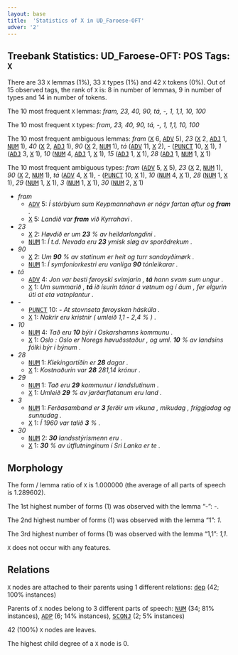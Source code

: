 ```yaml
---
layout: base
title:  'Statistics of X in UD_Faroese-OFT'
udver: '2'
---
```


## Treebank Statistics: UD_Faroese-OFT: POS Tags: `X`

There are 33 `X` lemmas (1%), 33 `X` types (1%) and 42 `X` tokens (0%).
Out of 15 observed tags, the rank of `X` is: 8 in number of lemmas, 9 in number of types and 14 in number of tokens.

The 10 most frequent `X` lemmas: <em>fram, 23, 40, 90, tá, -, 1, 1,1, 10, 100</em>

The 10 most frequent `X` types:  <em>fram, 23, 40, 90, tá, -, 1, 1,1, 10, 100</em>

The 10 most frequent ambiguous lemmas: <em>fram</em> (<tt><a href="fo_oft-pos-X.html">X</a></tt> 6, <tt><a href="fo_oft-pos-ADV.html">ADV</a></tt> 5), <em>23</em> (<tt><a href="fo_oft-pos-X.html">X</a></tt> 2, <tt><a href="fo_oft-pos-ADJ.html">ADJ</a></tt> 1, <tt><a href="fo_oft-pos-NUM.html">NUM</a></tt> 1), <em>40</em> (<tt><a href="fo_oft-pos-X.html">X</a></tt> 2, <tt><a href="fo_oft-pos-ADJ.html">ADJ</a></tt> 1), <em>90</em> (<tt><a href="fo_oft-pos-X.html">X</a></tt> 2, <tt><a href="fo_oft-pos-NUM.html">NUM</a></tt> 1), <em>tá</em> (<tt><a href="fo_oft-pos-ADV.html">ADV</a></tt> 11, <tt><a href="fo_oft-pos-X.html">X</a></tt> 2), <em>-</em> (<tt><a href="fo_oft-pos-PUNCT.html">PUNCT</a></tt> 10, <tt><a href="fo_oft-pos-X.html">X</a></tt> 1), <em>1</em> (<tt><a href="fo_oft-pos-ADJ.html">ADJ</a></tt> 3, <tt><a href="fo_oft-pos-X.html">X</a></tt> 1), <em>10</em> (<tt><a href="fo_oft-pos-NUM.html">NUM</a></tt> 4, <tt><a href="fo_oft-pos-ADJ.html">ADJ</a></tt> 1, <tt><a href="fo_oft-pos-X.html">X</a></tt> 1), <em>15</em> (<tt><a href="fo_oft-pos-ADJ.html">ADJ</a></tt> 1, <tt><a href="fo_oft-pos-X.html">X</a></tt> 1), <em>28</em> (<tt><a href="fo_oft-pos-ADJ.html">ADJ</a></tt> 1, <tt><a href="fo_oft-pos-NUM.html">NUM</a></tt> 1, <tt><a href="fo_oft-pos-X.html">X</a></tt> 1)

The 10 most frequent ambiguous types:  <em>fram</em> (<tt><a href="fo_oft-pos-ADV.html">ADV</a></tt> 5, <tt><a href="fo_oft-pos-X.html">X</a></tt> 5), <em>23</em> (<tt><a href="fo_oft-pos-X.html">X</a></tt> 2, <tt><a href="fo_oft-pos-NUM.html">NUM</a></tt> 1), <em>90</em> (<tt><a href="fo_oft-pos-X.html">X</a></tt> 2, <tt><a href="fo_oft-pos-NUM.html">NUM</a></tt> 1), <em>tá</em> (<tt><a href="fo_oft-pos-ADV.html">ADV</a></tt> 4, <tt><a href="fo_oft-pos-X.html">X</a></tt> 1), <em>-</em> (<tt><a href="fo_oft-pos-PUNCT.html">PUNCT</a></tt> 10, <tt><a href="fo_oft-pos-X.html">X</a></tt> 1), <em>10</em> (<tt><a href="fo_oft-pos-NUM.html">NUM</a></tt> 4, <tt><a href="fo_oft-pos-X.html">X</a></tt> 1), <em>28</em> (<tt><a href="fo_oft-pos-NUM.html">NUM</a></tt> 1, <tt><a href="fo_oft-pos-X.html">X</a></tt> 1), <em>29</em> (<tt><a href="fo_oft-pos-NUM.html">NUM</a></tt> 1, <tt><a href="fo_oft-pos-X.html">X</a></tt> 1), <em>3</em> (<tt><a href="fo_oft-pos-NUM.html">NUM</a></tt> 1, <tt><a href="fo_oft-pos-X.html">X</a></tt> 1), <em>30</em> (<tt><a href="fo_oft-pos-NUM.html">NUM</a></tt> 2, <tt><a href="fo_oft-pos-X.html">X</a></tt> 1)


* <em>fram</em>
  * <tt><a href="fo_oft-pos-ADV.html">ADV</a></tt> 5: <em>Í stórbýum sum Keypmannahavn er nógv fartan aftur og <b>fram</b> .</em>
  * <tt><a href="fo_oft-pos-X.html">X</a></tt> 5: <em>Landið var <b>fram</b> við Kyrrahavi .</em>
* <em>23</em>
  * <tt><a href="fo_oft-pos-X.html">X</a></tt> 2: <em>Høvdið er um <b>23</b> % av heildarlongdini .</em>
  * <tt><a href="fo_oft-pos-NUM.html">NUM</a></tt> 1: <em>Í t.d. Nevada eru <b>23</b> ymisk sløg av sporðdrekum .</em>
* <em>90</em>
  * <tt><a href="fo_oft-pos-X.html">X</a></tt> 2: <em>Um <b>90</b> % av statinum er heit og turr sandoyðimørk .</em>
  * <tt><a href="fo_oft-pos-NUM.html">NUM</a></tt> 1: <em>Í symfoniorkestri eru vanliga <b>90</b> tónleikarar .</em>
* <em>tá</em>
  * <tt><a href="fo_oft-pos-ADV.html">ADV</a></tt> 4: <em>Jon var besti føroyski svimjarin , <b>tá</b> hann svam sum ungur .</em>
  * <tt><a href="fo_oft-pos-X.html">X</a></tt> 1: <em>Um summarið , <b>tá</b> ið ísurin tánar á vøtnum og í áum , fer elgurin úti at eta vatnplantur .</em>
* <em>-</em>
  * <tt><a href="fo_oft-pos-PUNCT.html">PUNCT</a></tt> 10: <em><b>-</b> At stovnseta føroyskan háskúla .</em>
  * <tt><a href="fo_oft-pos-X.html">X</a></tt> 1: <em>Nakrir eru kristnir ( umleið 1,1 <b>-</b> 2,4 % ) .</em>
* <em>10</em>
  * <tt><a href="fo_oft-pos-NUM.html">NUM</a></tt> 4: <em>Tað eru <b>10</b> býir í Oskarshamns kommunu .</em>
  * <tt><a href="fo_oft-pos-X.html">X</a></tt> 1: <em>Oslo : Oslo er Noregs høvuðsstaður , og uml. <b>10</b> % av landsins fólki býr í býnum .</em>
* <em>28</em>
  * <tt><a href="fo_oft-pos-NUM.html">NUM</a></tt> 1: <em>Klekingartíðin er <b>28</b> dagar .</em>
  * <tt><a href="fo_oft-pos-X.html">X</a></tt> 1: <em>Kostnaðurin var <b>28</b> 281,14 krónur .</em>
* <em>29</em>
  * <tt><a href="fo_oft-pos-NUM.html">NUM</a></tt> 1: <em>Tað eru <b>29</b> kommunur í landslutinum .</em>
  * <tt><a href="fo_oft-pos-X.html">X</a></tt> 1: <em>Umleið <b>29</b> % av jarðarflatanum eru land .</em>
* <em>3</em>
  * <tt><a href="fo_oft-pos-NUM.html">NUM</a></tt> 1: <em>Ferðasamband er <b>3</b> ferðir um vikuna , mikudag , fríggjadag og sunnudag .</em>
  * <tt><a href="fo_oft-pos-X.html">X</a></tt> 1: <em>Í 1960 var talið <b>3</b> % .</em>
* <em>30</em>
  * <tt><a href="fo_oft-pos-NUM.html">NUM</a></tt> 2: <em><b>30</b> landsstýrismenn eru .</em>
  * <tt><a href="fo_oft-pos-X.html">X</a></tt> 1: <em><b>30</b> % av útflutninginum í Sri Lanka er te .</em>

## Morphology

The form / lemma ratio of `X` is 1.000000 (the average of all parts of speech is 1.289602).

The 1st highest number of forms (1) was observed with the lemma “-”: <em>-</em>.

The 2nd highest number of forms (1) was observed with the lemma “1”: <em>1</em>.

The 3rd highest number of forms (1) was observed with the lemma “1,1”: <em>1,1</em>.

`X` does not occur with any features.


## Relations

`X` nodes are attached to their parents using 1 different relations: <tt><a href="fo_oft-dep-dep.html">dep</a></tt> (42; 100% instances)

Parents of `X` nodes belong to 3 different parts of speech: <tt><a href="fo_oft-pos-NUM.html">NUM</a></tt> (34; 81% instances), <tt><a href="fo_oft-pos-ADP.html">ADP</a></tt> (6; 14% instances), <tt><a href="fo_oft-pos-SCONJ.html">SCONJ</a></tt> (2; 5% instances)

42 (100%) `X` nodes are leaves.

The highest child degree of a `X` node is 0.

